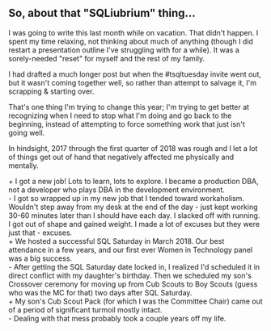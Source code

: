 ## So, about that "SQLiubrium" thing...

I was going to write this last month while on vacation. That didn't happen. I spent my time relaxing, not thinking about much of anything (though I did restart a presentation outline I've struggling with for a while). It was a sorely-needed "reset" for myself and the rest of my family.

I had drafted a much longer post but when the #tsqltuesday invite went out, but it wasn't coming together well, so rather than attempt to salvage it, I'm scrapping & starting over. 

That's one thing I'm trying to change this year; I'm trying to get better at recognizing when I need to stop what I'm doing and go back to the beginning, instead of attempting to force something work that just isn't going well.

In hindsight, 2017 through the first quarter of 2018 was rough and I let a lot of things get out of hand that negatively affected me physically and mentally.

\+ I got a new job! Lots to learn, lots to explore. I became a production DBA, not a developer who plays DBA in the development environment.  
\- I got so wrapped up in my new job that I tended toward workaholism. Wouldn't step away from my desk at the end of the day - just kept working 30-60 minutes later than I should have each day. I slacked off with running. I got out of shape and gained weight. I made a lot of excuses but they were just that - excuses.  
\+ We hosted a successful SQL Saturday in March 2018. Our best attendance in a few years, and our first ever Women in Technology panel was a big success.  
\- After getting the SQL Saturday date locked in, I realized I'd scheduled it in direct conflict with my daughter's birthday. Then we scheduled my son's Crossover ceremony for moving up from Cub Scouts to Boy Scouts (guess who was the MC for that) two days after SQL Saturday.  
\+ My son's Cub Scout Pack (for which I was the Committee Chair) came out of a period of significant turmoil mostly intact.  
\- Dealing with that mess probably took a couple years off my life.